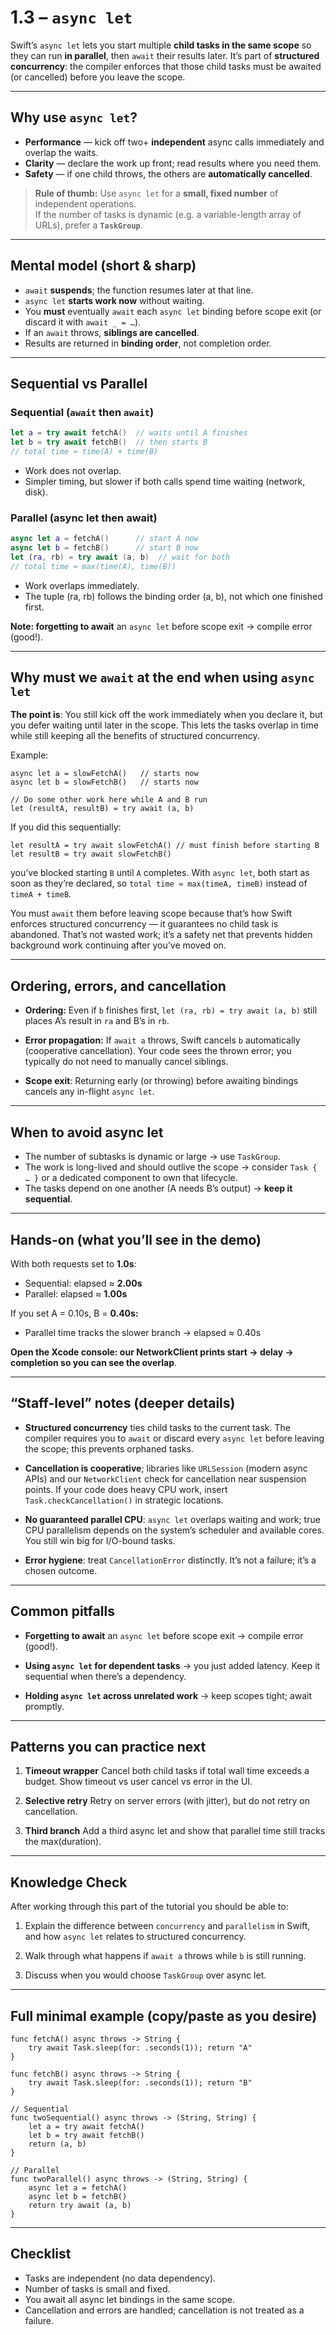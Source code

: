 # 1.3 – `async let`

Swift’s `async let` lets you start multiple **child tasks in the same scope** so they can run **in parallel**, then `await` their results later. It’s part of **structured concurrency**: the compiler enforces that those child tasks must be awaited (or cancelled) before you leave the scope.

---

## Why use `async let`?
- **Performance** — kick off two+ **independent** async calls immediately and overlap the waits.
- **Clarity** — declare the work up front; read results where you need them.
- **Safety** — if one child throws, the others are **automatically cancelled**.

> **Rule of thumb:** Use `async let` for a **small, fixed number** of independent operations.  
> If the number of tasks is dynamic (e.g. a variable-length array of URLs), prefer a **`TaskGroup`**.

---

## Mental model (short & sharp)

- `await` **suspends**; the function resumes later at that line.
- `async let` **starts work now** without waiting.
- You **must** eventually `await` each `async let` binding before scope exit (or discard it with `await _ = …`).
- If an `await` throws, **siblings are cancelled**.
- Results are returned in **binding order**, not completion order.

---

## Sequential vs Parallel

### Sequential (`await` then `await`)
```swift
let a = try await fetchA()  // waits until A finishes
let b = try await fetchB()  // then starts B
// total time ≈ time(A) + time(B)
```
- Work does not overlap.
- Simpler timing, but slower if both calls spend time waiting (network, disk).

### Parallel (async let then await)

```swift
async let a = fetchA()      // start A now
async let b = fetchB()      // start B now
let (ra, rb) = try await (a, b)  // wait for both
// total time ≈ max(time(A), time(B))
```
- Work overlaps immediately.
- The tuple (ra, rb) follows the binding order (a, b), not which one finished first. 

**Note: forgetting to await** an `async let` before scope exit → compile error (good!).

---
## Why must we `await` at the end when using `async let`
**The point is**:
You still kick off the work immediately when you declare it, but you defer waiting until later in the scope. This lets the tasks overlap in time while still keeping all the benefits of structured concurrency.

Example:

```
async let a = slowFetchA()   // starts now
async let b = slowFetchB()   // starts now

// Do some other work here while A and B run
let (resultA, resultB) = try await (a, b)
```

If you did this sequentially:

```
let resultA = try await slowFetchA() // must finish before starting B
let resultB = try await slowFetchB()
```
you’ve blocked starting `B` until `A` completes. With `async let`, both start as soon as they’re declared, so `total time ≈ max(timeA, timeB)` instead of `timeA + timeB`.

You must `await` them before leaving scope because that’s how Swift enforces structured concurrency — it guarantees no child task is abandoned. That’s not wasted work; it’s a safety net that prevents hidden background work continuing after you’ve moved on.

---

## Ordering, errors, and cancellation

- **Ordering:** Even if `b` finishes first, `let (ra, rb) = try await (a, b)` still places A’s result in `ra` and B’s in `rb`.

- **Error propagation:** If `await a` throws, Swift cancels `b` automatically (cooperative cancellation). Your code sees the thrown error; you typically do not need to manually cancel siblings.
- **Scope exit**: Returning early (or throwing) before awaiting bindings cancels any in-flight `async let`.



---

## When to avoid async let
- The number of subtasks is dynamic or large → use `TaskGroup`.
- The work is long-lived and should outlive the scope → consider `Task { … }` or a dedicated component to own that lifecycle.
- The tasks depend on one another (A needs B’s output) → **keep it sequential**.

---
## Hands-on (what you’ll see in the demo)
With both requests set to **1.0s**:
- Sequential: elapsed ≈ **2.00s**
- Parallel: elapsed ≈ **1.00s**

If you set A = 0.10s, B = **0.40s:**
- Parallel time tracks the slower branch → elapsed ≈ 0.40s

**Open the Xcode console: our NetworkClient prints start → delay → completion so you can see the overlap**.

---

## “Staff-level” notes (deeper details)
- **Structured concurrency** ties child tasks to the current task. The compiler requires you to `await` or discard every `async let` before leaving the scope; this prevents orphaned tasks.

- **Cancellation is cooperative**; libraries like `URLSession` (modern async APIs) and our `NetworkClient` check for cancellation near suspension points. If your code does heavy CPU work, insert `Task.checkCancellation()` in strategic locations.
- **No guaranteed parallel CPU**: `async let` overlaps waiting and work; true CPU parallelism depends on the system’s scheduler and available cores. You still win big for I/O-bound tasks.

- **Error hygiene**: treat `CancellationError` distinctly. It’s not a failure; it’s a chosen outcome.

---
## Common pitfalls
- **Forgetting to await** an `async let` before scope exit → compile error (good!).

- **Using `async let` for dependent tasks** → you just added latency. Keep it sequential when there’s a dependency.

- **Holding `async let` across unrelated work** → keep scopes tight; await promptly.
---

##  Patterns you can practice next
1. **Timeout wrapper**
Cancel both child tasks if total wall time exceeds a budget. Show timeout vs user cancel vs error in the UI.

3. **Selective retry**
Retry on server errors (with jitter), but do not retry on cancellation.

3. **Third branch**
Add a third async let and show that parallel time still tracks the max(duration).

---

## Knowledge Check

After working through this part of the tutorial you should be able to:

1. Explain the difference between `concurrency` and `parallelism` in Swift, and how `async let` relates to structured concurrency.

2. Walk through what happens if `await a` throws while `b` is still running.

2. Discuss when you would choose `TaskGroup` over async let.
---

## Full minimal example (copy/paste as you desire)
```
func fetchA() async throws -> String { 
    try await Task.sleep(for: .seconds(1)); return "A" 
}

func fetchB() async throws -> String { 
    try await Task.sleep(for: .seconds(1)); return "B" 
}

// Sequential
func twoSequential() async throws -> (String, String) {
    let a = try await fetchA()
    let b = try await fetchB()
    return (a, b)
}

// Parallel
func twoParallel() async throws -> (String, String) {
    async let a = fetchA()
    async let b = fetchB()
    return try await (a, b)
}
```

---

## Checklist
 - Tasks are independent (no data dependency).
- Number of tasks is small and fixed.
- You await all async let bindings in the same scope.
- Cancellation and errors are handled; cancellation is not treated as a failure.

